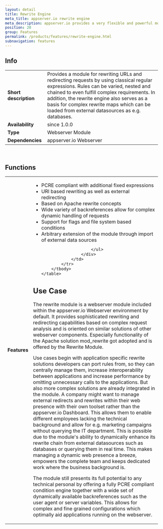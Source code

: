 ```yaml
---
layout: detail
title: Rewrite Engine
meta_title: appserver.io rewrite engine
meta_description: appserver.io provides a very flexible and powerful module for rewriting URLs and redirecting requests by using classical regular expressions.
position: 20
group: Features
permalink: /products/features/rewrite-engine.html
subnavigation: features
---
```


## <i class="fa fa-info"></i> Info
<div class="bs-example" data-example-id="simple-table">
    <table class="table">
        <tbody>
            <tr>
                <td class="col-md-2"><b>Short description</b></td>
                <td class="col-md-8">Provides a module for rewriting URLs and redirecting requests by using classical regular expressions. Rules can be varied, nested and chained to even fulfill complex requirements.
In addition, the rewrite engine also serves as a basis for complex rewrite maps which can be loaded from external datasources as e.g. databases.
                </td>
            </tr>
            <tr>
                <td><b>Availability</b></td>
                <td>since 1.0.0</td>
            </tr>
            <tr>
                <td><b>Type</b></td>
                <td>Webserver Module</td>
            </tr>
            <tr>
                <td><b>Dependencies</b></td>
                <td>appserver.io Webserver</td>
            </tr>
        </tbody>
    </table>
</div>
<p><br/></p>

## <i class="fa fa-bars"></i> Functions
<div class="bs-example" data-example-id="simple-table">
    <table class="table">
        <tbody>
            <tr>
                <td class="col-md-2"><b>Features</b></td>
                <td class="col-md-8">
                    <div class="content content-table">
                        <ul>
                            <li>PCRE compliant with additional fixed expressions</li>
                            <li>URI based rewriting as well as external redirecting</li>
                            <li>Based on Apache rewrite concepts </li>
                            <li>Wide variety of backreferences allow for complex dynamic handling of requests</li>
                            <li>Support for flags and file system based conditions</li>
                            <li>Arbitrary extension of the module through import of external data sources </li>
                            
                        </ul>
                    </div>
                </td>
            </tr>
        </tbody>
    </table>
</div>

## <i class="fa fa-edit"></i> Use Case
<p>
The rewrite module is a webserver module included within the appserver.io Webserver environment by default. It provides sophisticated rewriting and redirecting capabilities based on complex request analysis and is oriented on similar solutions of other webserver components. Especially functionality of the Apache solution mod_rewrite got adopted and is offered by the Rewrite Module.
</p>
<p>
Use cases begin with application specific rewrite solutions developers can port rules from, so they can centrally manage them, increase interoperability between applications and increase performance by omitting unnecessary calls to the applications.
But also more complex solutions are already integrated in the module. A company might want to manage external redirects and rewrites within their web presence with their own toolset rather than the appserver.io Dashboard. This allows them to enable different employees lacking the technical background and allow for e.g. marketing campaigns without querying the IT department. This is possible due to the module's ability to dynamically enhance its rewrite chain from external datasources such as databases or querying them in real time.
This makes managing a dynamic web presence a breeze, empowers the complete team and keeps dedicated work where the business background is.
</p>
<p>
The module still presents its full potential to any technical personal by offering a fully PCRE compliant condition engine together with a wide set of dynamically available backreferences such as the user agent or server variables. This allows for  complex and fine grained configurations which optimally aid applications running on the webserver.
</p>
